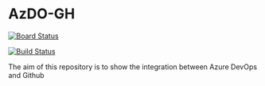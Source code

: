 # AzDO-GH

[![Board Status](https://dev.azure.com/jetiba/164ca987-f3ae-4348-a995-577ce82c4375/181b3659-7253-4db1-adbf-dbcbb6b8bc25/_apis/work/boardbadge/efb7f814-b797-46e8-bd9c-06aabff07979?columnOptions=1)](https://dev.azure.com/jetiba/164ca987-f3ae-4348-a995-577ce82c4375/_boards/board/t/181b3659-7253-4db1-adbf-dbcbb6b8bc25/Backlog%20items/)

[![Build Status](https://dev.azure.com/jetiba/AzDo-GH/_apis/build/status%2Fjetiba.AzDO-GH%20(6)?branchName=main)](https://dev.azure.com/jetiba/AzDo-GH/_build/latest?definitionId=6&branchName=main)

The aim of this repository is to show the integration between Azure DevOps and Github
